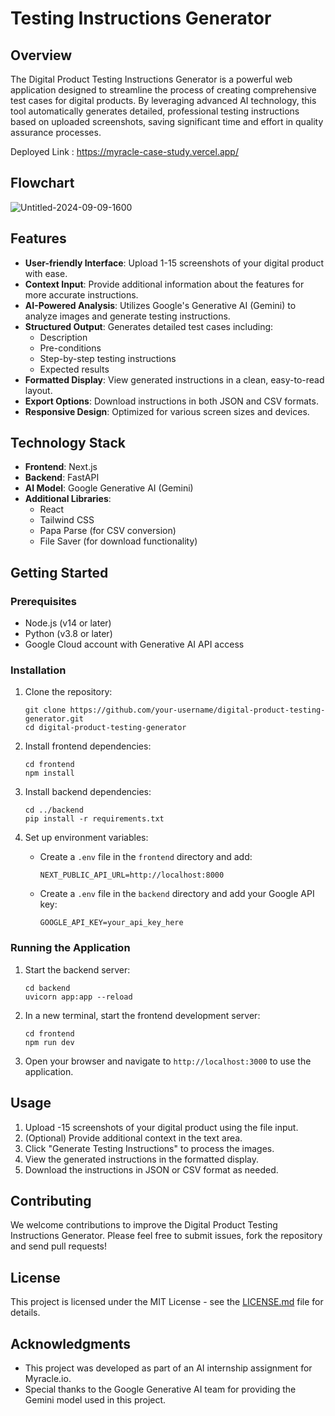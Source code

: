 # Testing Instructions Generator

## Overview

The Digital Product Testing Instructions Generator is a powerful web application designed to streamline the process of creating comprehensive test cases for digital products. By leveraging advanced AI technology, this tool automatically generates detailed, professional testing instructions based on uploaded screenshots, saving significant time and effort in quality assurance processes.

Deployed Link : https://myracle-case-study.vercel.app/

## Flowchart
![Untitled-2024-09-09-1600](https://github.com/user-attachments/assets/7ae25512-6707-41ab-88f8-065d549df809)

## Features

- **User-friendly Interface**: Upload 1-15 screenshots of your digital product with ease.
- **Context Input**: Provide additional information about the features for more accurate instructions.
- **AI-Powered Analysis**: Utilizes Google's Generative AI (Gemini) to analyze images and generate testing instructions.
- **Structured Output**: Generates detailed test cases including:
  - Description
  - Pre-conditions
  - Step-by-step testing instructions
  - Expected results
- **Formatted Display**: View generated instructions in a clean, easy-to-read layout.
- **Export Options**: Download instructions in both JSON and CSV formats.
- **Responsive Design**: Optimized for various screen sizes and devices.


## Technology Stack

- **Frontend**: Next.js
- **Backend**: FastAPI
- **AI Model**: Google Generative AI (Gemini)
- **Additional Libraries**: 
  - React
  - Tailwind CSS
  - Papa Parse (for CSV conversion)
  - File Saver (for download functionality)

## Getting Started

### Prerequisites

- Node.js (v14 or later)
- Python (v3.8 or later)
- Google Cloud account with Generative AI API access

### Installation

1. Clone the repository:
   ```
   git clone https://github.com/your-username/digital-product-testing-generator.git
   cd digital-product-testing-generator
   ```

2. Install frontend dependencies:
   ```
   cd frontend
   npm install
   ```

3. Install backend dependencies:
   ```
   cd ../backend
   pip install -r requirements.txt
   ```

4. Set up environment variables:
   - Create a `.env` file in the `frontend` directory and add:
     ```
     NEXT_PUBLIC_API_URL=http://localhost:8000
     ```
   - Create a `.env` file in the `backend` directory and add your Google API key:
     ```
     GOOGLE_API_KEY=your_api_key_here
     ```

### Running the Application

1. Start the backend server:
   ```
   cd backend
   uvicorn app:app --reload
   ```

2. In a new terminal, start the frontend development server:
   ```
   cd frontend
   npm run dev
   ```

3. Open your browser and navigate to `http://localhost:3000` to use the application.

## Usage

1. Upload -15 screenshots of your digital product using the file input.
2. (Optional) Provide additional context in the text area.
3. Click "Generate Testing Instructions" to process the images.
4. View the generated instructions in the formatted display.
5. Download the instructions in JSON or CSV format as needed.

## Contributing

We welcome contributions to improve the Digital Product Testing Instructions Generator. Please feel free to submit issues, fork the repository and send pull requests!

## License

This project is licensed under the MIT License - see the [LICENSE.md](LICENSE.md) file for details.

## Acknowledgments

- This project was developed as part of an AI internship assignment for Myracle.io.
- Special thanks to the Google Generative AI team for providing the Gemini model used in this project.
